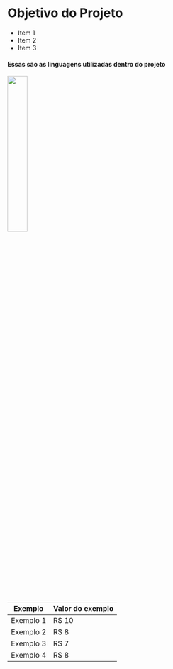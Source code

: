 <h1>Objetivo do Projeto</h1>

* Item 1
* Item 2
* Item 3


<h4>Essas são as linguagens utilizadas dentro do projeto</h4>
 <img src="https://user-images.githubusercontent.com/30186107/29488525-f55a69d0-84da-11e7-8a39-5476f663b5eb.png" width="30%"/>

Exemplo   | Valor do exemplo
--------- | ------
Exemplo 1 | R$ 10
Exemplo 2 | R$ 8
Exemplo 3 | R$ 7
Exemplo 4 | R$ 8
